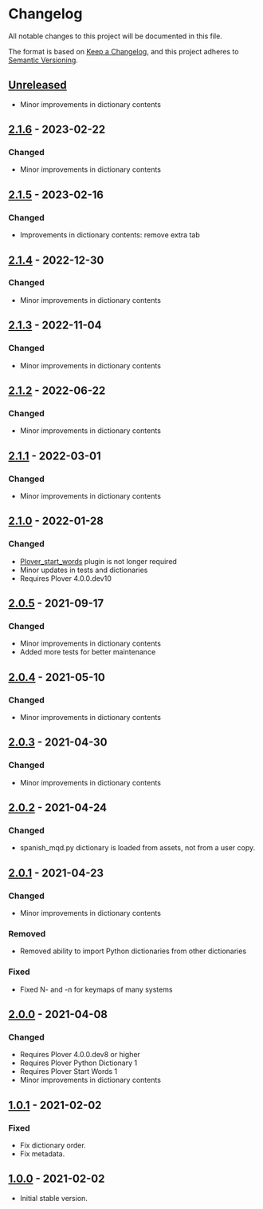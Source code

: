 # Changelog

All notable changes to this project will be documented in this file.

The format is based on [Keep a Changelog](https://keepachangelog.com/en/1.0.0/),
and this project adheres to [Semantic Versioning](https://semver.org/spec/v2.0.0.html).

## [Unreleased](https://github.com/nvdaes/plover_spanish_mqd)
- Minor improvements in dictionary contents

## [2.1.6](https://github.com/nvdaes/plover_spanish_mqd/releases/tag/v2.1.6) - 2023-02-22

### Changed
- Minor improvements in dictionary contents

## [2.1.5](https://github.com/nvdaes/plover_spanish_mqd/releases/tag/v2.1.5) - 2023-02-16

### Changed
- Improvements in dictionary contents: remove extra tab

## [2.1.4](https://github.com/nvdaes/plover_spanish_mqd/releases/tag/v2.1.4) - 2022-12-30

### Changed
- Minor improvements in dictionary contents

## [2.1.3](https://github.com/nvdaes/plover_spanish_mqd/releases/tag/v2.1.3) - 2022-11-04

### Changed
- Minor improvements in dictionary contents

## [2.1.2](https://github.com/nvdaes/plover_spanish_mqd/releases/tag/v2.1.2) - 2022-06-22

### Changed
- Minor improvements in dictionary contents

## [2.1.1](https://github.com/nvdaes/plover_spanish_mqd/releases/tag/v2.1.1) - 2022-03-01

### Changed
- Minor improvements in dictionary contents

## [2.1.0](https://github.com/nvdaes/plover_spanish_mqd/releases/tag/v2.1.0) - 2022-01-28

### Changed
- [Plover_start_words](https://github.com/nvdaes/plover_start_words) plugin is not longer required
- Minor updates in tests and dictionaries
- Requires Plover 4.0.0.dev10

## [2.0.5](https://github.com/nvdaes/plover_spanish_mqd/releases/tag/v2.0.5) - 2021-09-17

### Changed
- Minor improvements in dictionary contents
- Added more tests for better maintenance

## [2.0.4](https://github.com/nvdaes/plover_spanish_mqd/releases/tag/v2.0.4) - 2021-05-10

### Changed
- Minor improvements in dictionary contents

## [2.0.3](https://github.com/nvdaes/plover_spanish_mqd/releases/tag/v2.0.3) - 2021-04-30

### Changed
- Minor improvements in dictionary contents

## [2.0.2](https://github.com/nvdaes/plover_spanish_mqd/releases/tag/v2.0.2) - 2021-04-24

### Changed
- spanish_mqd.py dictionary is loaded from assets, not from a user copy.

## [2.0.1](https://github.com/nvdaes/plover_spanish_mqd/releases/tag/v2.0.1) - 2021-04-23

### Changed
- Minor improvements in dictionary contents

### Removed
- Removed ability to import Python dictionaries from other dictionaries

### Fixed
- Fixed N- and -n for keymaps of many systems

## [2.0.0](https://github.com/nvdaes/plover_spanish_mqd/releases/tag/v2.0.0) - 2021-04-08

### Changed
- Requires Plover 4.0.0.dev8 or higher
- Requires Plover Python Dictionary 1
- Requires Plover Start Words 1
- Minor improvements in dictionary contents

## [1.0.1](https://github.com/nvdaes/plover_spanish_mqd/releases/tag/v1.0.1) - 2021-02-02

### Fixed
- Fix dictionary order.
- Fix metadata.

## [1.0.0](https://github.com/nvdaes/plover_spanish_mqd/releases/tag/v1.0.0) - 2021-02-02
- Initial stable version.
